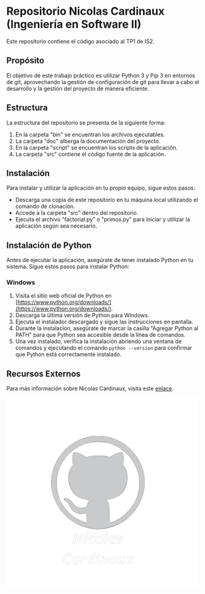 

# Repositorio Nicolas Cardinaux (Ingeniería en Software II)

Este repositorio contiene el código asociado al TP1 de IS2.

## Propósito

El objetivo de este trabajo práctico es utilizar Python 3 y Pip 3 en entornos de git, aprovechando la gestión de configuración de git para llevar a cabo el desarrollo y la gestión del proyecto de manera eficiente.

## Estructura
La estructura del repositorio se presenta de la siguiente forma:

1. En la carpeta "bin" se encuentran los archivos ejecutables.
2. La carpeta "doc" alberga la documentación del proyecto.
3. En la carpeta "script" se encuentran los scripts de la aplicación.
4. La carpeta "src" contiene el código fuente de la aplicación.

## Instalación

Para instalar y utilizar la aplicación en tu propio equipo, sigue estos pasos:

- Descarga una copia de este repositorio en tu máquina local utilizando el comando de clonación.
- Accede a la carpeta "src" dentro del repositorio.
- Ejecuta el archivo "factorial.py" o "primos.py" para iniciar y utilizar la aplicación según sea necesario.

## Instalación de Python

Antes de ejecutar la aplicación, asegúrate de tener instalado Python en tu sistema. Sigue estos pasos para instalar Python:

### Windows

1. Visita el sitio web oficial de Python en [https://www.python.org/downloads/](https://www.python.org/downloads/).
2. Descarga la última versión de Python para Windows.
3. Ejecuta el instalador descargado y sigue las instrucciones en pantalla.
4. Durante la instalación, asegúrate de marcar la casilla "Agregar Python al PATH" para que Python sea accesible desde la línea de comandos.
5. Una vez instalado, verifica la instalación abriendo una ventana de comandos y ejecutando el comando `python --version` para confirmar que Python está correctamente instalado.

## Recursos Externos

Para más información sobre Nicolas Cardinaux, visita este [enlace](https://nicolascardinaux.github.io/).

![Nicolas Cardinaux](Nicolas_Cardinaux.png)
